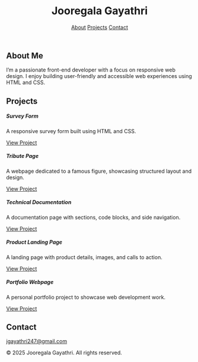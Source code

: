 
<!DOCTYPE html>
<html lang="en">
<head>
  <meta charset="UTF-8" />
  <meta name="viewport" content="width=device-width, initial-scale=1.0"/>
  <title>Jooregala Gayathri | Portfolio</title>

  <!-- Bootstrap CSS -->
  <link rel="stylesheet" href="https://cdn.jsdelivr.net/npm/bootstrap@5.3.3/dist/css/bootstrap.min.css" />

  <!-- Font Awesome -->
  <link rel="stylesheet" href="https://cdnjs.cloudflare.com/ajax/libs/font-awesome/6.5.0/css/all.min.css" />

  <!-- Custom CSS -->
  <link rel="stylesheet" href="style.css" />
</head>
<body>
  <header class="bg-dark text-white text-center py-4">
    <h1>Jooregala Gayathri</h1>
    <nav class="mt-3">
      <a href="#about" class="text-white mx-2">About</a>
      <a href="#projects" class="text-white mx-2">Projects</a>
      <a href="#contact" class="text-white mx-2">Contact</a>
    </nav>
  </header>

  <section id="about" class="container py-5">
    <h2>About Me</h2>
    <p>I’m a passionate front-end developer with a focus on responsive web design. I enjoy building user-friendly and accessible web experiences using HTML and CSS.</p>
  </section>

  <section id="projects" class="container py-5">
    <h2>Projects</h2>
    <div class="row">
      <div class="col-md-6 col-lg-4 mb-4">
        <div class="card h-100">
          <div class="card-body">
            <h5 class="card-title">Survey Form</h5>
            <p class="card-text">A responsive survey form built using HTML and CSS.</p>
            <a href="https://www.freecodecamp.org/learn/2022/responsive-web-design/build-a-survey-form-project/build-a-survey-form" target="_blank" class="btn btn-primary">View Project</a>
          </div>
        </div>
      </div>
      <div class="col-md-6 col-lg-4 mb-4">
        <div class="card h-100">
          <div class="card-body">
            <h5 class="card-title">Tribute Page</h5>
            <p class="card-text">A webpage dedicated to a famous figure, showcasing structured layout and design.</p>
            <a href="https://www.freecodecamp.org/learn/2022/responsive-web-design/build-a-tribute-page-project/build-a-tribute-page" target="_blank" class="btn btn-primary">View Project</a>
          </div>
        </div>
      </div>
      <div class="col-md-6 col-lg-4 mb-4">
        <div class="card h-100">
          <div class="card-body">
            <h5 class="card-title">Technical Documentation</h5>
            <p class="card-text">A documentation page with sections, code blocks, and side navigation.</p>
            <a href="https://www.freecodecamp.org/learn/2022/responsive-web-design/build-a-technical-documentation-page-project/build-a-technical-documentation-page" target="_blank" class="btn btn-primary">View Project</a>
          </div>
        </div>
      </div>
      <div class="col-md-6 col-lg-4 mb-4">
        <div class="card h-100">
          <div class="card-body">
            <h5 class="card-title">Product Landing Page</h5>
            <p class="card-text">A landing page with product details, images, and calls to action.</p>
            <a href="https://www.freecodecamp.org/learn/2022/responsive-web-design/build-a-product-landing-page-project/build-a-product-landing-page" target="_blank" class="btn btn-primary">View Project</a>
          </div>
        </div>
      </div>
      <div class="col-md-6 col-lg-4 mb-4">
        <div class="card h-100">
          <div class="card-body">
            <h5 class="card-title">Portfolio Webpage</h5>
            <p class="card-text">A personal portfolio project to showcase web development work.</p>
            <a href="https://www.freecodecamp.org/learn/2022/responsive-web-design/build-a-personal-portfolio-webpage-project/build-a-personal-portfolio-webpage" target="_blank" class="btn btn-primary">View Project</a>
          </div>
        </div>
      </div>
    </div>
  </section>

  <section id="contact" class="container py-5">
    <h2>Contact</h2>
    <p><i class="fas fa-envelope"></i> <a href="mailto:jgayathri247@gmail.com">jgayathri247@gmail.com</a></p>
  </section>

  <footer>
    <p>&copy; 2025 Jooregala Gayathri. All rights reserved.</p>
  </footer>

  <!-- Bootstrap JS -->
  <script src="https://cdn.jsdelivr.net/npm/bootstrap@5.3.3/dist/js/bootstrap.bundle.min.js"></script>
</body>
</html>
